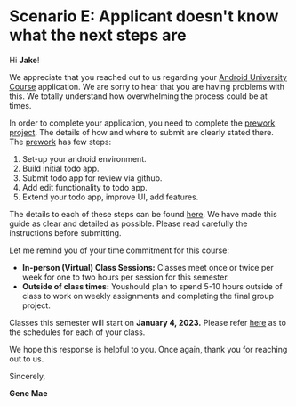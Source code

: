 # **Scenario E: Applicant doesn't know what the next steps are**

Hi **Jake**!


We appreciate that you reached out to us regarding your [Android University Course](https:/https://courses.codepath.org/snippets/android_university/syllabus/) application. We are sorry to hear that you are having problems with this. We totally understand how overwhelming the process could be at times. 

In order to complete your application, you need to complete the [prework project](https:/https://courses.codepath.org/snippets/android_university/prework/). The details of how and where to submit are clearly stated there. The [prework](https:/https://courses.codepath.org/snippets/android_university/prework/) has few steps:
1.   Set-up your android environment.
2.   Build initial todo app. 
3.   Submit todo app for review via github.
4.   Add edit functionality to todo app.
5.   Extend your todo app, improve UI, add features.

The details to each of these steps can be found [here](https:/https://courses.codepath.org/snippets/android_university/prework/). We have made this guide as clear and detailed as possible. Please read carefully the instructions before submitting. 

Let me remind you of your time commitment for this course:

* **In-person (Virtual) Class Sessions:** Classes meet once or twice per week for one to two hours per session for this semester. 
* **Outside of class times:** Youshould plan to spend 5-10 hours outside of class to work on weekly assignments and completing the final group project. 

Classes this semester will start on **January 4, 2023.** Please refer [here](https:/via.placeholder.com/798x90.png?text=CLASS+SCHEDULES) as to the schedules for each of your class. 

We hope this response is helpful to you. Once again, thank you for reaching out to us. 


Sincerely,

**Gene Mae**
